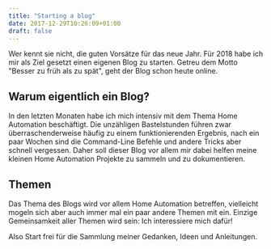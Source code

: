 ```yaml
---
title: "Starting a blog"
date: 2017-12-29T10:26:09+01:00
draft: false
---
```


Wer kennt sie nicht, die guten Vorsätze für das neue Jahr. Für 2018 habe ich mir als Ziel gesetzt einen eigenen Blog zu starten. Getreu dem Motto "Besser zu früh als zu spät", geht der Blog schon heute online. 

## Warum eigentlich ein Blog? 

In den letzten Monaten habe ich mich intensiv mit dem Thema Home Automation beschäftigt. Die unzähligen Bastelstunden führen zwar überraschenderweise häufig zu einem funktionierenden Ergebnis, nach ein paar Wochen sind die Command-Line Befehle und andere Tricks aber schnell vergessen. Daher soll dieser Blog vor allem mir dabei helfen meine kleinen Home Automation Projekte zu sammeln und zu dokumentieren. 

## Themen
Das Thema des Blogs wird vor allem Home Automation betreffen, vielleicht mogeln sich aber auch immer mal ein paar andere Themen mit ein. Einzige Gemeinsamkeit aller Themen wird sein: Ich interessiere mich dafür! 

Also Start frei für die Sammlung meiner Gedanken, Ideen und Anleitungen. 



